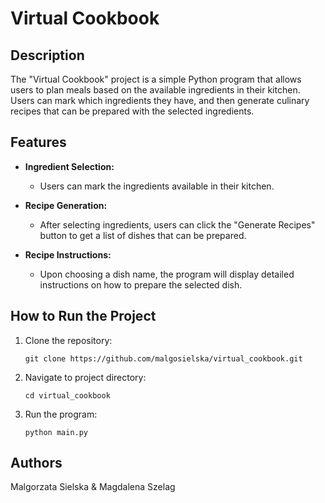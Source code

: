 # Virtual Cookbook

## Description

The "Virtual Cookbook" project is a simple Python program that allows users to plan meals based on the available ingredients in their kitchen. Users can mark which ingredients they have, and then generate culinary recipes that can be prepared with the selected ingredients.

## Features

- **Ingredient Selection:**
  - Users can mark the ingredients available in their kitchen.

- **Recipe Generation:**
  - After selecting ingredients, users can click the "Generate Recipes" button to get a list of dishes that can be prepared.

- **Recipe Instructions:**
  - Upon choosing a dish name, the program will display detailed instructions on how to prepare the selected dish.

## How to Run the Project

1. Clone the repository:

   `git clone https://github.com/malgosielska/virtual_cookbook.git `
   
2. Navigate to project directory:

   `cd virtual_cookbook`

3. Run the program:

   `python main.py`

## Authors

Malgorzata Sielska & Magdalena Szelag
